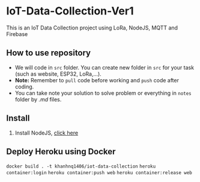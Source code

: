 # IoT-Data-Collection-Ver1
This is an IoT Data Collection project using LoRa, NodeJS, MQTT and Firebase

## How to use repository

- We will code in `src` folder. You can create new folder in `src` for your task (such as website, ESP32, LoRa,...).
- **Note:** Remember to `pull` code before working and `push` code after coding.
- You can take note your solution to solve problem or everything in `notes` folder by _.md_ files.

## Install

1. Install NodeJS, [click here](https://nodejs.org/en/download/)

## Deploy Heroku using Docker

`docker build . -t khanhnq1406/iot-data-collection`
`heroku container:login`
`heroku container:push web`
`heroku container:release web`
